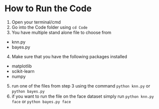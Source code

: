 # How to Run the Code
1. Open your terminal/cmd
2. Go into the Code folder using
`cd Code`
3. You have multiple stand alone file to choose from
- knn.py 
- bayes.py
4. Make sure that you have the following packages installed
- matplotlib
- scikit-learn
- numpy
5. run one of the files from step 3 using the command
`python knn.py`
or
`python bayes.py`
6. if you want to run the file on the face dataset simply run
`python knn.py face`
or
`python bayes.py face`
